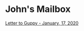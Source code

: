 
<html>
<head>
    <meta charset="utf-8">
  </head>
<body>
<h1> John's Mailbox </h1>
<a href="https://pelechjohn.github.io/Correspondence-of-John/1-17-19_guppy/">Letter to Guppy - January, 17, 2020</a>
</body>
</html> 
